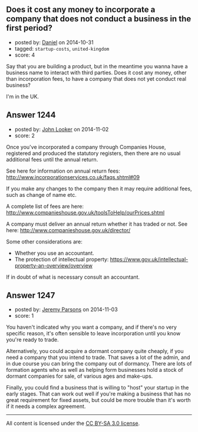 ## Does it cost any money to incorporate a company that does not conduct a business in the first period?

- posted by: [Daniel](https://stackexchange.com/users/5262896/daniel) on 2014-10-31
- tagged: `startup-costs`, `united-kingdom`
- score: 4

Say that you are building a product, but in the meantime you wanna have a business name to interact with third parties.
Does it cost any money, other than incorporation fees, to have a company that does not yet conduct real business?

I'm in the UK.


## Answer 1244

- posted by: [John Looker](https://stackexchange.com/users/5196682/john-looker) on 2014-11-02
- score: 2

Once you've incorporated a company through Companies House, registered and produced the statutory registers, then there are no usual additional fees until the annual return.

See here for information on annual return fees: http://www.incorporationservices.co.uk/faqs.shtml#09

If you make any changes to the company then it may require additional fees, such as change of name etc.

A complete list of fees are here: http://www.companieshouse.gov.uk/toolsToHelp/ourPrices.shtml

A company must deliver an annual return whether it has traded or not. See here: http://www.companieshouse.gov.uk/director/

Some other considerations are:
- Whether you use an accountant.
- The protection of intellectual property: https://www.gov.uk/intellectual-property-an-overview/overview

If in doubt of what is necessary consult an accountant.



## Answer 1247

- posted by: [Jeremy Parsons](https://stackexchange.com/users/497810/jeremy-parsons) on 2014-11-03
- score: 1

You haven't indicated why you want a company, and if there's no very specific reason, it's often sensible to leave incorporation until you know you're ready to trade.

Alternatively, you could acquire a dormant company quite cheaply, if you need a company that you intend to trade. That saves a lot of the admin, and in due course you can bring the company out of dormancy. There are lots of formation agents who as well as helping form businesses hold a stock of dormant companies for sale, of various ages and make-ups.

Finally, you could find a business that is willing to "host" your startup in the early stages. That can work out well if you're making a business that has no great requirement for fixed assets, but could be more trouble than it's worth if it needs a complex agreement.



---

All content is licensed under the [CC BY-SA 3.0 license](https://creativecommons.org/licenses/by-sa/3.0/).
